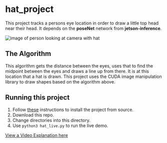 # hat_project

This project tracks a persons eye location in order to draw a little top head near their head. It depends on the **poseNet** network from **jetson-inference**. 

![image of person looking at camera with hat](https://i.imgur.com/vHUSHKt.png)

## The Algorithm

This algorithm gets the distance between the eyes, uses that to find the midpoint between the eyes and draws a line up from there. It is at this location that a hat is drawn. This project uses the CUDA image manipulation library to draw shapes based on the algorithm above.

## Running this project

1. Follow [these](https://github.com/dusty-nv/jetson-inference/blob/master/docs/building-repo-2.md) instructions to install the project from source.
2. Download this repo.
3. Change directories into this directory. 
4. Use <code>python3 hat_live.py</code> to run the live demo.


[View a Video Explanation here](https://youtu.be/2RoJ5LoKZc4)
